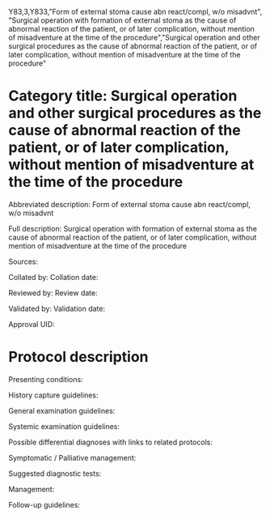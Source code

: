 Y83,3,Y833,"Form of external stoma cause abn react/compl, w/o misadvnt", "Surgical operation with formation of external stoma as the cause of abnormal reaction of the patient, or of later complication, without mention of misadventure at the time of the procedure","Surgical operation and other surgical procedures as the cause of abnormal reaction of the patient, or of later complication, without mention of misadventure at the time of the procedure"
# Category title: Surgical operation and other surgical procedures as the cause of abnormal reaction of the patient, or of later complication, without mention of misadventure at the time of the procedure

Abbreviated description: Form of external stoma cause abn react/compl, w/o misadvnt

Full description: Surgical operation with formation of external stoma as the cause of abnormal reaction of the patient, or of later complication, without mention of misadventure at the time of the procedure

Sources:

Collated by:
Collation date:

Reviewed by:
Review date:

Validated by:
Validation date:

Approval UID:

# Protocol description

Presenting conditions:

History capture guidelines:

General examination guidelines:

Systemic examination guidelines:

Possible differential diagnoses with links to related protocols:

Symptomatic / Palliative management:

Suggested diagnostic tests:

Management:

Follow-up guidelines:
